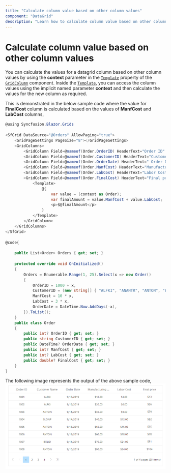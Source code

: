 ```yaml
---
title: "Calculate column value based on other column values"
component: "DataGrid"
description: "Learn how to calculate column value based on other column values in the Blazor DataGrid component"
---
```


# Calculate column value based on other column values

You can calculate the values for a datagrid column based on other column values by using the **context** parameter in the [`Template`](https://help.syncfusion.com/cr/aspnetcore-blazor/Syncfusion.Blazor~Syncfusion.Blazor.Grids.GridColumn~Template.html) property of the [`GridColumn`](https://help.syncfusion.com/cr/aspnetcore-blazor/Syncfusion.Blazor~Syncfusion.Blazor.Grids.GridColumn.html) component. Inside the [`Template`](https://help.syncfusion.com/cr/aspnetcore-blazor/Syncfusion.Blazor~Syncfusion.Blazor.Grids.GridColumn~Template.html), you can access the column values using the implicit named parameter **context** and then calculate the values for the new column as required.

This is demonstrated in the below sample code where the value for **FinalCost** column is calculated based on the values of **ManfCost** and **LabCost** columns,

```csharp
@using Syncfusion.Blazor.Grids

<SfGrid DataSource="@Orders" AllowPaging="true">
    <GridPageSettings PageSize="8"></GridPageSettings>
    <GridColumns>
        <GridColumn Field=@nameof(Order.OrderID) HeaderText="Order ID" TextAlign="TextAlign.Center" Width="120"></GridColumn>
        <GridColumn Field=@nameof(Order.CustomerID) HeaderText="Customer Name" TextAlign="TextAlign.Center" Width="120"></GridColumn>
        <GridColumn Field=@nameof(Order.OrderDate) HeaderText=" Order Date" Format="d" Type=ColumnType.Date TextAlign="TextAlign.Center" Width="120"></GridColumn>
        <GridColumn Field=@nameof(Order.ManfCost) HeaderText="Manufacturing Cost" Format="C2" TextAlign="TextAlign.Center" Width="120"></GridColumn>
        <GridColumn Field=@nameof(Order.LabCost) HeaderText="Labor Cost" Format="C2" TextAlign="TextAlign.Center" Width="120"></GridColumn>
        <GridColumn Field=@nameof(Order.FinalCost) HeaderText="Final price" Format="C2" TextAlign="TextAlign.Center" Width="120">
            <Template>
                @{
                    var value = (context as Order);
                    var finalAmount = value.ManfCost + value.LabCost;
                    <p>$@finalAmount</p>
                }
            </Template>
        </GridColumn>
    </GridColumns>
</SfGrid>

@code{

    public List<Order> Orders { get; set; }

    protected override void OnInitialized()
    {
        Orders = Enumerable.Range(1, 25).Select(x => new Order()
        {
            OrderID = 1000 + x,
            CustomerID = (new string[] { "ALFKI", "ANANTR", "ANTON", "BLONP", "BOLID" })[new Random().Next(5)],
            ManfCost = 10 * x,
            LabCost = 3 * x,
            OrderDate = DateTime.Now.AddDays(-x),
        }).ToList();
    }
    public class Order
    {
        public int? OrderID { get; set; }
        public string CustomerID { get; set; }
        public DateTime? OrderDate { get; set; }
        public int? ManfCost { get; set; }
        public int? LabCost { get; set; }
        public double? FinalCost { get; set; }
    }
}
```

The following image represents the output of the above sample code,
![Column rendered based on other columns](../images/grid-columns-calculated.png)